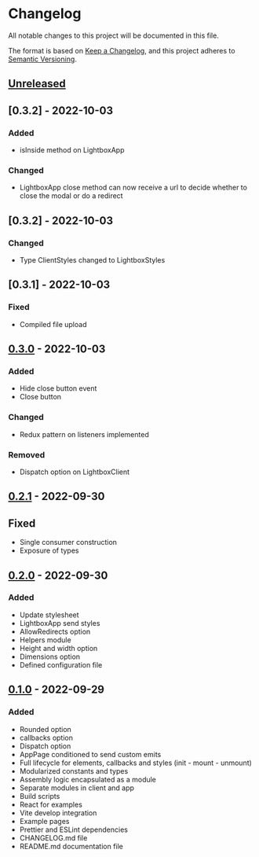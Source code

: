 # Changelog
All notable changes to this project will be documented in this file.

The format is based on [Keep a Changelog](https://keepachangelog.com/en/1.0.0/),
and this project adheres to [Semantic Versioning](https://semver.org/spec/v2.0.0.html).

## [Unreleased]

## [0.3.2] - 2022-10-03
### Added
- isInside method on LightboxApp

### Changed
- LightboxApp close method can now receive a url to decide whether to close the modal or do a redirect

## [0.3.2] - 2022-10-03
### Changed
- Type ClientStyles changed to LightboxStyles

## [0.3.1] - 2022-10-03
### Fixed
- Compiled file upload

## [0.3.0] - 2022-10-03
### Added
- Hide close button event
- Close button

### Changed
- Redux pattern on listeners implemented

### Removed
- Dispatch option on LightboxClient

## [0.2.1] - 2022-09-30
## Fixed
- Single consumer construction
- Exposure of types

## [0.2.0] - 2022-09-30
### Added
- Update stylesheet
- LightboxApp send styles
- AllowRedirects option
- Helpers module
- Height and width option
- Dimensions option
- Defined configuration file

## [0.1.0] - 2022-09-29
### Added
- Rounded option
- callbacks option
- Dispatch option
- AppPage conditioned to send custom emits
- Full lifecycle for elements, callbacks and styles (init - mount - unmount)
- Modularized constants and types
- Assembly logic encapsulated as a module
- Separate modules in client and app
- Build scripts
- React for examples
- Vite develop integration
- Example pages
- Prettier and ESLint dependencies
- CHANGELOG.md file
- README.md documentation file

[Unreleased]: https://bitbucket.org/placetopay/lightbox-sdk/src/main/
[0.1.0]: https://bitbucket.org/placetopay/lightbox-sdk/pull-requests/1
[0.2.0]: https://bitbucket.org/placetopay/lightbox-sdk/pull-requests/2
[0.2.1]: https://bitbucket.org/placetopay/lightbox-sdk/pull-requests/3
[0.3.0]: https://bitbucket.org/placetopay/lightbox-sdk/pull-requests/4
<!-- [0.3.3]: TODO -->